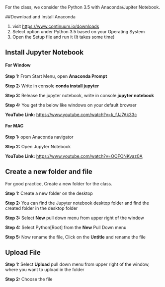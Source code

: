 
For the class, we consider the Python 3.5 with Anaconda/Jupiter Notebook.

##Download and Install Anaconda

1.  visit https://www.continuum.io/downloads 
2.  Select option under Python 3.5 based on your Operating System
3.  Open the Setup file and run it (It takes some time)

## Install Jupyter Notebook

#### For Window

**Step 1:** From Start Menu, open **Anaconda Prompt** 

**Step 2:** Write in console **conda install jupyter**

**Step 3:** Release the jupyter notebook, write in console **jupyter notebook**

**Step 4:** You get the below like windows on your default browser

**YouTube Link:** https://www.youtube.com/watch?v=k_fJJ7Ak33c

#### For MAC 

**Step 1:** open Anaconda navigator

**Step 2:** Open Jupyter Notebook

**YouTube Link:** https://www.youtube.com/watch?v=OOFONKvaz0A

## Create a new folder and file

For good practice, Create a new folder for the class. 

**Step 1:** Create a new folder on the desktop

**Step 2:** You can find the Jupyter notebook desktop folder and find the created folder in the desktop folder

**Step 3:** Select **New** pull down menu from upper right of the window

**Step 4:** Select Python[Root] from the **New** Pull Down menu

**Step 5:** Now rename the file, Click on the **Untitle** and rename the file

## Upload File

**Step 1:**  Select **Upload** pull down menu from upper right of the window, where you want to upload in the folder

**Step 2:** Choose the file
